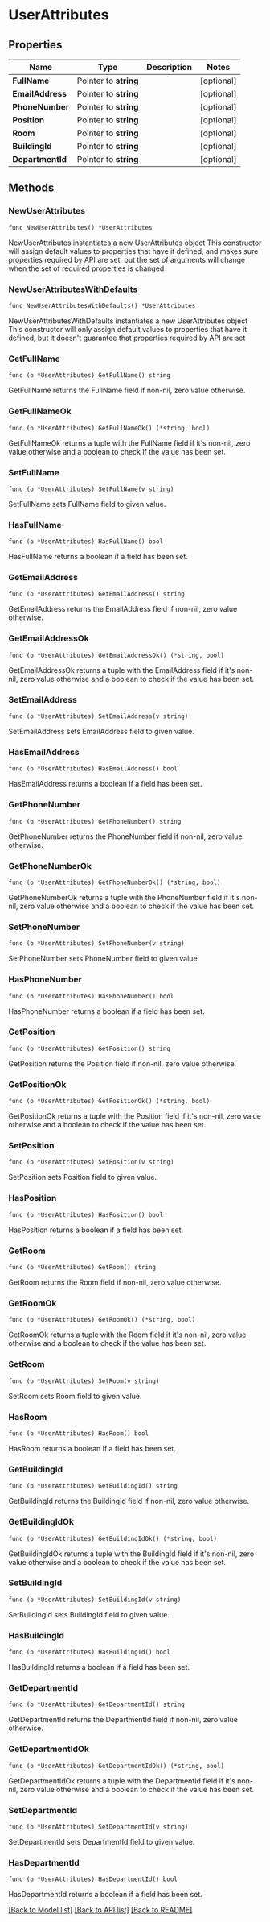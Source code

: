 # UserAttributes

## Properties

Name | Type | Description | Notes
------------ | ------------- | ------------- | -------------
**FullName** | Pointer to **string** |  | [optional] 
**EmailAddress** | Pointer to **string** |  | [optional] 
**PhoneNumber** | Pointer to **string** |  | [optional] 
**Position** | Pointer to **string** |  | [optional] 
**Room** | Pointer to **string** |  | [optional] 
**BuildingId** | Pointer to **string** |  | [optional] 
**DepartmentId** | Pointer to **string** |  | [optional] 

## Methods

### NewUserAttributes

`func NewUserAttributes() *UserAttributes`

NewUserAttributes instantiates a new UserAttributes object
This constructor will assign default values to properties that have it defined,
and makes sure properties required by API are set, but the set of arguments
will change when the set of required properties is changed

### NewUserAttributesWithDefaults

`func NewUserAttributesWithDefaults() *UserAttributes`

NewUserAttributesWithDefaults instantiates a new UserAttributes object
This constructor will only assign default values to properties that have it defined,
but it doesn't guarantee that properties required by API are set

### GetFullName

`func (o *UserAttributes) GetFullName() string`

GetFullName returns the FullName field if non-nil, zero value otherwise.

### GetFullNameOk

`func (o *UserAttributes) GetFullNameOk() (*string, bool)`

GetFullNameOk returns a tuple with the FullName field if it's non-nil, zero value otherwise
and a boolean to check if the value has been set.

### SetFullName

`func (o *UserAttributes) SetFullName(v string)`

SetFullName sets FullName field to given value.

### HasFullName

`func (o *UserAttributes) HasFullName() bool`

HasFullName returns a boolean if a field has been set.

### GetEmailAddress

`func (o *UserAttributes) GetEmailAddress() string`

GetEmailAddress returns the EmailAddress field if non-nil, zero value otherwise.

### GetEmailAddressOk

`func (o *UserAttributes) GetEmailAddressOk() (*string, bool)`

GetEmailAddressOk returns a tuple with the EmailAddress field if it's non-nil, zero value otherwise
and a boolean to check if the value has been set.

### SetEmailAddress

`func (o *UserAttributes) SetEmailAddress(v string)`

SetEmailAddress sets EmailAddress field to given value.

### HasEmailAddress

`func (o *UserAttributes) HasEmailAddress() bool`

HasEmailAddress returns a boolean if a field has been set.

### GetPhoneNumber

`func (o *UserAttributes) GetPhoneNumber() string`

GetPhoneNumber returns the PhoneNumber field if non-nil, zero value otherwise.

### GetPhoneNumberOk

`func (o *UserAttributes) GetPhoneNumberOk() (*string, bool)`

GetPhoneNumberOk returns a tuple with the PhoneNumber field if it's non-nil, zero value otherwise
and a boolean to check if the value has been set.

### SetPhoneNumber

`func (o *UserAttributes) SetPhoneNumber(v string)`

SetPhoneNumber sets PhoneNumber field to given value.

### HasPhoneNumber

`func (o *UserAttributes) HasPhoneNumber() bool`

HasPhoneNumber returns a boolean if a field has been set.

### GetPosition

`func (o *UserAttributes) GetPosition() string`

GetPosition returns the Position field if non-nil, zero value otherwise.

### GetPositionOk

`func (o *UserAttributes) GetPositionOk() (*string, bool)`

GetPositionOk returns a tuple with the Position field if it's non-nil, zero value otherwise
and a boolean to check if the value has been set.

### SetPosition

`func (o *UserAttributes) SetPosition(v string)`

SetPosition sets Position field to given value.

### HasPosition

`func (o *UserAttributes) HasPosition() bool`

HasPosition returns a boolean if a field has been set.

### GetRoom

`func (o *UserAttributes) GetRoom() string`

GetRoom returns the Room field if non-nil, zero value otherwise.

### GetRoomOk

`func (o *UserAttributes) GetRoomOk() (*string, bool)`

GetRoomOk returns a tuple with the Room field if it's non-nil, zero value otherwise
and a boolean to check if the value has been set.

### SetRoom

`func (o *UserAttributes) SetRoom(v string)`

SetRoom sets Room field to given value.

### HasRoom

`func (o *UserAttributes) HasRoom() bool`

HasRoom returns a boolean if a field has been set.

### GetBuildingId

`func (o *UserAttributes) GetBuildingId() string`

GetBuildingId returns the BuildingId field if non-nil, zero value otherwise.

### GetBuildingIdOk

`func (o *UserAttributes) GetBuildingIdOk() (*string, bool)`

GetBuildingIdOk returns a tuple with the BuildingId field if it's non-nil, zero value otherwise
and a boolean to check if the value has been set.

### SetBuildingId

`func (o *UserAttributes) SetBuildingId(v string)`

SetBuildingId sets BuildingId field to given value.

### HasBuildingId

`func (o *UserAttributes) HasBuildingId() bool`

HasBuildingId returns a boolean if a field has been set.

### GetDepartmentId

`func (o *UserAttributes) GetDepartmentId() string`

GetDepartmentId returns the DepartmentId field if non-nil, zero value otherwise.

### GetDepartmentIdOk

`func (o *UserAttributes) GetDepartmentIdOk() (*string, bool)`

GetDepartmentIdOk returns a tuple with the DepartmentId field if it's non-nil, zero value otherwise
and a boolean to check if the value has been set.

### SetDepartmentId

`func (o *UserAttributes) SetDepartmentId(v string)`

SetDepartmentId sets DepartmentId field to given value.

### HasDepartmentId

`func (o *UserAttributes) HasDepartmentId() bool`

HasDepartmentId returns a boolean if a field has been set.


[[Back to Model list]](../README.md#documentation-for-models) [[Back to API list]](../README.md#documentation-for-api-endpoints) [[Back to README]](../README.md)


